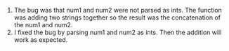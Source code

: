 1. The bug was that num1 and num2 were not parsed as ints. The function was adding two strings together so the result was the concatenation of the num1 and num2.
2. I fixed the bug by parsing num1 and num2 as ints. Then the addition will work as expected.